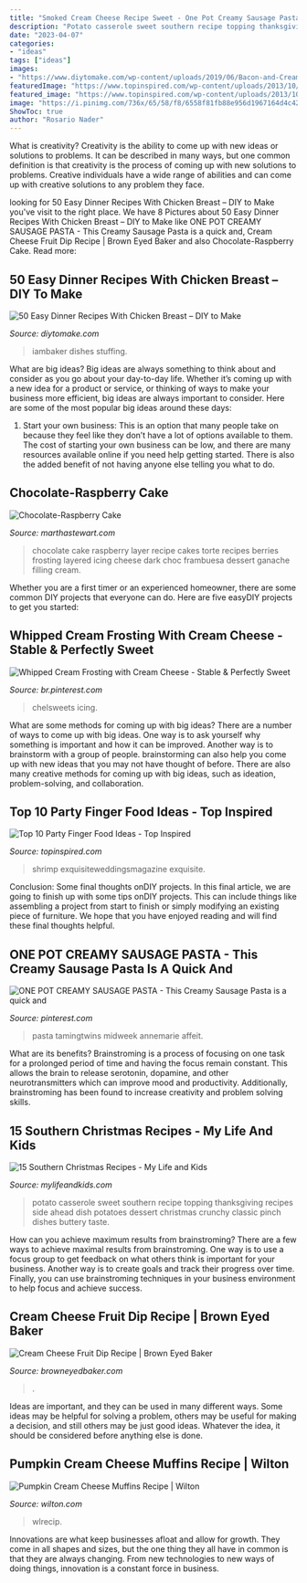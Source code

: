 ```yaml
---
title: "Smoked Cream Cheese Recipe Sweet - One Pot Creamy Sausage Pasta"
description: "Potato casserole sweet southern recipe topping thanksgiving recipes side ahead dish potatoes dessert christmas crunchy classic pinch dishes buttery taste"
date: "2023-04-07"
categories:
- "ideas"
tags: ["ideas"]
images:
- "https://www.diytomake.com/wp-content/uploads/2019/06/Bacon-and-Cream-Cheese-Stuffed-Chicken-Breast.jpg"
featuredImage: "https://www.topinspired.com/wp-content/uploads/2013/10/913.jpg"
featured_image: "https://www.topinspired.com/wp-content/uploads/2013/10/913.jpg"
image: "https://i.pinimg.com/736x/65/58/f8/6558f81fb88e956d1967164d4c42d5fd.jpg"
ShowToc: true
author: "Rosario Nader"
---
```



What is creativity?
Creativity is the ability to come up with new ideas or solutions to problems. It can be described in many ways, but one common definition is that creativity is the process of coming up with new solutions to problems. Creative individuals have a wide range of abilities and can come up with creative solutions to any problem they face.

	

		
looking for 50 Easy Dinner Recipes With Chicken Breast – DIY to Make you've visit to the right place. We have 8 Pictures about 50 Easy Dinner Recipes With Chicken Breast – DIY to Make like ONE POT CREAMY SAUSAGE PASTA - This Creamy Sausage Pasta is a quick and, Cream Cheese Fruit Dip Recipe | Brown Eyed Baker and also Chocolate-Raspberry Cake. Read more:
		
    
## 50 Easy Dinner Recipes With Chicken Breast – DIY To Make

<img loading=lazy src="https://www.diytomake.com/wp-content/uploads/2019/06/Bacon-and-Cream-Cheese-Stuffed-Chicken-Breast.jpg" onerror="this.onerror=null;this.src='https://tse3.mm.bing.net/th?id=OIP.NyTENFMG2VRgWRTjjkR6sQHaKX&amp;pid=15.1';" alt="50 Easy Dinner Recipes With Chicken Breast – DIY to Make">

_Source: diytomake.com_

>iambaker dishes stuffing. 

	

What are big ideas?
Big ideas are always something to think about and consider as you go about your day-to-day life. Whether it’s coming up with a new idea for a product or service, or thinking of ways to make your business more efficient, big ideas are always important to consider. Here are some of the most popular big ideas around these days:
1. Start your own business: This is an option that many people take on because they feel like they don’t have a lot of options available to them. The cost of starting your own business can be low, and there are many resources available online if you need help getting started. There is also the added benefit of not having anyone else telling you what to do.


    
## Chocolate-Raspberry Cake

<img loading=lazy src="http://assets.marthastewart.com/styles/wmax-520-highdpi/d32/chocolate-layer-cake-024-d112571/chocolate-layer-cake-024-d112571_vert.jpg?itok=sKhCcXEc" onerror="this.onerror=null;this.src='https://tse4.mm.bing.net/th?id=OIP.QGs29Osayk1nVLJtP4pdoAHaJQ&amp;pid=15.1';" alt="Chocolate-Raspberry Cake">

_Source: marthastewart.com_

>chocolate cake raspberry layer recipe cakes torte recipes berries frosting layered icing cheese dark choc frambuesa dessert ganache filling cream. 

	

Whether you are a first timer or an experienced homeowner, there are some common DIY projects that everyone can do. Here are five easyDIY projects to get you started:

    
## Whipped Cream Frosting With Cream Cheese - Stable &amp; Perfectly Sweet

<img loading=lazy src="https://i.pinimg.com/736x/65/58/f8/6558f81fb88e956d1967164d4c42d5fd.jpg" onerror="this.onerror=null;this.src='https://tse2.mm.bing.net/th?id=OIP.RwGj7fC-JpTq72p8gocv8gHaLH&amp;pid=15.1';" alt="Whipped Cream Frosting with Cream Cheese - Stable &amp; Perfectly Sweet">

_Source: br.pinterest.com_

>chelsweets icing. 

	

What are some methods for coming up with big ideas?
There are a number of ways to come up with big ideas. One way is to ask yourself why something is important and how it can be improved. Another way is to brainstorm with a group of people. brainstorming can also help you come up with new ideas that you may not have thought of before. There are also many creative methods for coming up with big ideas, such as ideation, problem-solving, and collaboration.

    
## Top 10 Party Finger Food Ideas - Top Inspired

<img loading=lazy src="https://www.topinspired.com/wp-content/uploads/2013/10/913.jpg" onerror="this.onerror=null;this.src='https://tse1.mm.bing.net/th?id=OIP.fxwqgBgdd1xU1bgWIkL2pgHaHa&amp;pid=15.1';" alt="Top 10 Party Finger Food Ideas - Top Inspired">

_Source: topinspired.com_

>shrimp exquisiteweddingsmagazine exquisite. 

	

Conclusion: Some final thoughts onDIY projects.
In this final article, we are going to finish up with some tips onDIY projects. This can include things like assembling a project from start to finish or simply modifying an existing piece of furniture. We hope that you have enjoyed reading and will find these final thoughts helpful.

    
## ONE POT CREAMY SAUSAGE PASTA - This Creamy Sausage Pasta Is A Quick And

<img loading=lazy src="https://i.pinimg.com/736x/af/ea/d3/afead3e9cd9f0e2d1dd4fffc38cb9457.jpg" onerror="this.onerror=null;this.src='https://tse4.mm.bing.net/th?id=OIP.rtHdbpnUuF2pACkBbaQfQwHaJ4&amp;pid=15.1';" alt="ONE POT CREAMY SAUSAGE PASTA - This Creamy Sausage Pasta is a quick and">

_Source: pinterest.com_

>pasta tamingtwins midweek annemarie affeit. 

	

What are its benefits?
Brainstroming is a process of focusing on one task for a prolonged period of time and having the focus remain constant. This allows the brain to release serotonin, dopamine, and other neurotransmitters which can improve mood and productivity. Additionally, brainstroming has been found to increase creativity and problem solving skills.

    
## 15 Southern Christmas Recipes - My Life And Kids

<img loading=lazy src="http://mylifeandkids.com/wp-content/uploads/2014/07/Southern-Sweet-Potato-Casserole-.jpg" onerror="this.onerror=null;this.src='https://tse1.mm.bing.net/th?id=OIP.dP7QuBWCUW7jSFprRmPNhgHaLH&amp;pid=15.1';" alt="15 Southern Christmas Recipes - My Life and Kids">

_Source: mylifeandkids.com_

>potato casserole sweet southern recipe topping thanksgiving recipes side ahead dish potatoes dessert christmas crunchy classic pinch dishes buttery taste. 

	

How can you achieve maximum results from brainstroming?
There are a few ways to achieve maximal results from brainstroming. One way is to use a focus group to get feedback on what others think is important for your business. Another way is to create goals and track their progress over time. Finally, you can use brainstroming techniques in your business environment to help focus and achieve success.

    
## Cream Cheese Fruit Dip Recipe | Brown Eyed Baker

<img loading=lazy src="https://www.browneyedbaker.com/wp-content/uploads/2011/06/fruit-dip-27-754.jpg" onerror="this.onerror=null;this.src='https://tse3.mm.bing.net/th?id=OIP.4-GSWGDETq0rutSdLUng4gHaLH&amp;pid=15.1';" alt="Cream Cheese Fruit Dip Recipe | Brown Eyed Baker">

_Source: browneyedbaker.com_

>. 

	

Ideas are important, and they can be used in many different ways. Some ideas may be helpful for solving a problem, others may be useful for making a decision, and still others may be just good ideas. Whatever the idea, it should be considered before anything else is done.

    
## Pumpkin Cream Cheese Muffins Recipe | Wilton

<img loading=lazy src="https://www.wilton.com/dw/image/v2/AAWA_PRD/on/demandware.static/-/Sites-wilton-project-master/default/dw4859fd21/images/project/WLRECIP-505/WLRECIP-505-pumpkin-cream-cheese-muffins.jpg?sw=1440&amp;sh=750&amp;sm=fit" onerror="this.onerror=null;this.src='https://tse2.mm.bing.net/th?id=OIP.Sj_Cur04cpFxFVYAN7tKigHaHa&amp;pid=15.1';" alt="Pumpkin Cream Cheese Muffins Recipe | Wilton">

_Source: wilton.com_

>wlrecip. 

	

Innovations are what keep businesses afloat and allow for growth. They come in all shapes and sizes, but the one thing they all have in common is that they are always changing. From new technologies to new ways of doing things, innovation is a constant force in business.


